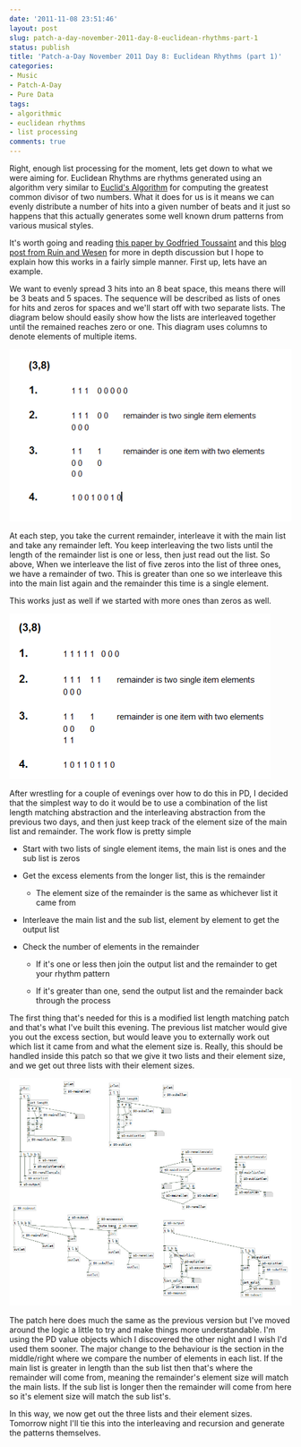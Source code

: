 ```yaml
---
date: '2011-11-08 23:51:46'
layout: post
slug: patch-a-day-november-2011-day-8-euclidean-rhythms-part-1
status: publish
title: 'Patch-a-Day November 2011 Day 8: Euclidean Rhythms (part 1)'
categories:
- Music
- Patch-A-Day
- Pure Data
tags:
- algorithmic
- euclidean rhythms
- list processing
comments: true
---
```


Right, enough list processing for the moment, lets get down to what we were aiming for. Euclidean Rhythms are rhythms generated using an algorithm very similar to [Euclid's Algorithm](http://en.wikipedia.org/wiki/Euclidean_algorithm) for computing the greatest common divisor of two numbers. What it does for us is it means we can evenly distribute a number of hits into a given number of beats and it just so happens that this actually generates some well known drum patterns from various musical styles.

It's worth going and reading [this paper by Godfried Toussaint](http://cgm.cs.mcgill.ca/~godfried/publications/banff.pdf) and this [blog post from Ruin and Wesen](http://ruinwesen.com/blog?id=216) for more in depth discussion but I hope to explain how this works in a fairly simple manner. First up, lets have an example.

We want to evenly spread 3 hits into an 8 beat space, this means there will be 3 beats and 5 spaces. The sequence will be described as lists of ones for hits and zeros for spaces and we'll start off with two separate lists. The diagram below should easily show how the lists are interleaved together until the remained reaches zero or one. This diagram uses columns to denote elements of multiple items.

![Euclidian Rhythm (3,8)](/a/2011-11-08-patch-a-day-november-2011-day-8-euclidean-rhythms-part-1/Euclidian-Rhythm-38.png)

At each step, you take the current remainder, interleave it with the main list and take any remainder left. You keep interleaving the two lists until the length of the remainder list is one or less, then just read out the list. So above, When we interleave the list of five zeros into the list of three ones, we have a remainder of two. This is greater than one so we interleave this into the main list again and the remainder this time is a single element.

This works just as well if we started with more ones than zeros as well.

![Euclidian Rhythm (5,8)](/a/2011-11-08-patch-a-day-november-2011-day-8-euclidean-rhythms-part-1/Euclidian-Rhythm-58.png)

After wrestling for a couple of evenings over how to do this in PD, I decided that the simplest way to do it would be to use a combination of the list length matching abstraction and the interleaving abstraction from the previous two days, and then just keep track of the element size of the main list and remainder. The work flow is pretty simple

  * Start with two lists of single element items, the main list is ones and the sub list is zeros

  * Get the excess elements from the longer list, this is the remainder

    * The element size of the remainder is the same as whichever list it came from

  * Interleave the main list and the sub list, element by element to get the output list

  * Check the number of elements in the remainder

    * If it's one or less then join the output list and the remainder to get your rhythm pattern

    * If it's greater than one, send the output list and the remainder back through the process

The first thing that's needed for this is a modified list length matching patch and that's what I've built this evening. The previous list matcher would give you out the excess section, but would leave you to externally work out which list it came from and what the element size is. Really, this should be handled inside this patch so that we give it two lists and their element size, and we get out three lists with their element sizes.

![Improved list length matching](/a/2011-11-08-patch-a-day-november-2011-day-8-euclidean-rhythms-part-1/improved-list-splitting.png)

The patch here does much the same as the previous version but I've moved around the logic a little to try and make things more understandable. I'm using the PD value objects which I discovered the other night and I wish I'd used them sooner. The major change to the behaviour is the section in the middle/right where we compare the number of elements in each list. If the main list is greater in length than the sub list then that's where the remainder will come from, meaning the remainder's element size will match the main lists. If the sub list is longer then the remainder will come from here so it's element size will match the sub list's.

In this way, we now get out the three lists and their element sizes. Tomorrow night I'll tie this into the interleaving and recursion and generate the patterns themselves.
